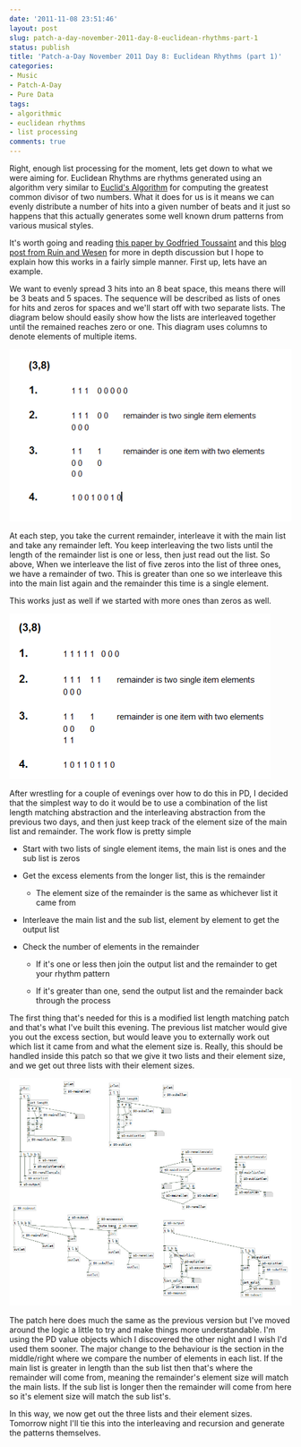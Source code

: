 ```yaml
---
date: '2011-11-08 23:51:46'
layout: post
slug: patch-a-day-november-2011-day-8-euclidean-rhythms-part-1
status: publish
title: 'Patch-a-Day November 2011 Day 8: Euclidean Rhythms (part 1)'
categories:
- Music
- Patch-A-Day
- Pure Data
tags:
- algorithmic
- euclidean rhythms
- list processing
comments: true
---
```


Right, enough list processing for the moment, lets get down to what we were aiming for. Euclidean Rhythms are rhythms generated using an algorithm very similar to [Euclid's Algorithm](http://en.wikipedia.org/wiki/Euclidean_algorithm) for computing the greatest common divisor of two numbers. What it does for us is it means we can evenly distribute a number of hits into a given number of beats and it just so happens that this actually generates some well known drum patterns from various musical styles.

It's worth going and reading [this paper by Godfried Toussaint](http://cgm.cs.mcgill.ca/~godfried/publications/banff.pdf) and this [blog post from Ruin and Wesen](http://ruinwesen.com/blog?id=216) for more in depth discussion but I hope to explain how this works in a fairly simple manner. First up, lets have an example.

We want to evenly spread 3 hits into an 8 beat space, this means there will be 3 beats and 5 spaces. The sequence will be described as lists of ones for hits and zeros for spaces and we'll start off with two separate lists. The diagram below should easily show how the lists are interleaved together until the remained reaches zero or one. This diagram uses columns to denote elements of multiple items.

![Euclidian Rhythm (3,8)](/a/2011-11-08-patch-a-day-november-2011-day-8-euclidean-rhythms-part-1/Euclidian-Rhythm-38.png)

At each step, you take the current remainder, interleave it with the main list and take any remainder left. You keep interleaving the two lists until the length of the remainder list is one or less, then just read out the list. So above, When we interleave the list of five zeros into the list of three ones, we have a remainder of two. This is greater than one so we interleave this into the main list again and the remainder this time is a single element.

This works just as well if we started with more ones than zeros as well.

![Euclidian Rhythm (5,8)](/a/2011-11-08-patch-a-day-november-2011-day-8-euclidean-rhythms-part-1/Euclidian-Rhythm-58.png)

After wrestling for a couple of evenings over how to do this in PD, I decided that the simplest way to do it would be to use a combination of the list length matching abstraction and the interleaving abstraction from the previous two days, and then just keep track of the element size of the main list and remainder. The work flow is pretty simple

  * Start with two lists of single element items, the main list is ones and the sub list is zeros

  * Get the excess elements from the longer list, this is the remainder

    * The element size of the remainder is the same as whichever list it came from

  * Interleave the main list and the sub list, element by element to get the output list

  * Check the number of elements in the remainder

    * If it's one or less then join the output list and the remainder to get your rhythm pattern

    * If it's greater than one, send the output list and the remainder back through the process

The first thing that's needed for this is a modified list length matching patch and that's what I've built this evening. The previous list matcher would give you out the excess section, but would leave you to externally work out which list it came from and what the element size is. Really, this should be handled inside this patch so that we give it two lists and their element size, and we get out three lists with their element sizes.

![Improved list length matching](/a/2011-11-08-patch-a-day-november-2011-day-8-euclidean-rhythms-part-1/improved-list-splitting.png)

The patch here does much the same as the previous version but I've moved around the logic a little to try and make things more understandable. I'm using the PD value objects which I discovered the other night and I wish I'd used them sooner. The major change to the behaviour is the section in the middle/right where we compare the number of elements in each list. If the main list is greater in length than the sub list then that's where the remainder will come from, meaning the remainder's element size will match the main lists. If the sub list is longer then the remainder will come from here so it's element size will match the sub list's.

In this way, we now get out the three lists and their element sizes. Tomorrow night I'll tie this into the interleaving and recursion and generate the patterns themselves.
